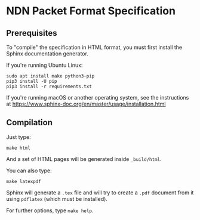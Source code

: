 # NDN Packet Format Specification

## Prerequisites

To "compile" the specification in HTML format, you must first install the Sphinx documentation generator.

If you're running Ubuntu Linux:

    sudo apt install make python3-pip
    pip3 install -U pip
    pip3 install -r requirements.txt

If you're running macOS or another operating system, see the instructions at https://www.sphinx-doc.org/en/master/usage/installation.html

## Compilation

Just type:

    make html

And a set of HTML pages will be generated inside `_build/html`.

You can also type:

    make latexpdf

Sphinx will generate a `.tex` file and will try to create a `.pdf` document from it using `pdflatex` (which must be installed).

For further options, type `make help`.

